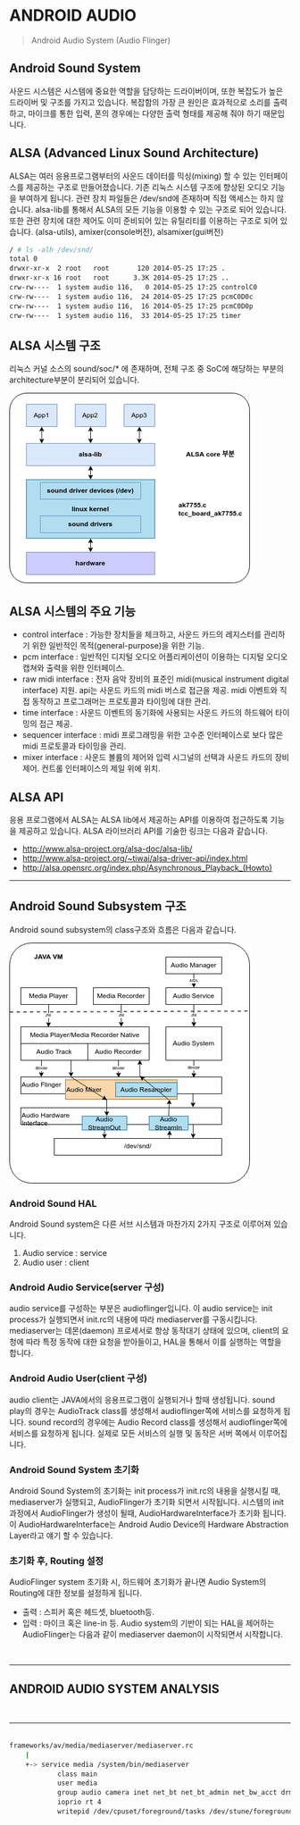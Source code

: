 # ANDROID AUDIO
> Android Audio System (Audio Flinger)

## Android Sound System
 사운드 시스템은 시스템에 중요한 역할을 담당하는 드라이버이며, 또한 복잡도가 높은 드라이버 및 구조를 가지고 있습니다.
 복잡함의 가장 큰 원인은 효과적으로 소리를 출력하고, 마이크를 통한 입력, 폰의 경우에는 다양한 출력 형태를 제공해 줘야 하기 때문입니다.

## ALSA (Advanced Linux Sound Architecture)
 ALSA는 여러 응용프로그램부터의 사운드 데이터를 믹싱(mixing) 할 수 있는 인터페이스를 제공하는 구조로 만들어졌습니다. 
 기존 리눅스 시스템 구조에 향상된 오디오 기능을 부여하게 됩니다. 관련 장치 파일들은 /dev/snd에 존재하며 직접 액세스는 하지 않습니다. 
 alsa-lib를 통해서 ALSA의 모든 기능을 이용할 수 있는 구조로 되어 있습니다. 또한 관련 장치에 대한 제어도 이미 준비되어 있는 유틸리티를 이용하는 구조로 되어 있습니다.
 (alsa-utils), amixer(console버전), alsamixer(gui버전)

```bash
/ # ls -alh /dev/snd/
total 0
drwxr-xr-x  2 root   root       120 2014-05-25 17:25 .
drwxr-xr-x 16 root   root      3.3K 2014-05-25 17:25 ..
crw-rw----  1 system audio 116,   0 2014-05-25 17:25 controlC0
crw-rw----  1 system audio 116,  24 2014-05-25 17:25 pcmC0D0c
crw-rw----  1 system audio 116,  16 2014-05-25 17:25 pcmC0D0p
crw-rw----  1 system audio 116,  33 2014-05-25 17:25 timer
```

## ALSA 시스템 구조
 리눅스 커널 소스의 sound/soc/* 에 존재하며, 전체 구조 중 SoC에 해당하는 부분의 architecture부분이 분리되어 있습니다.

![](./image/ANDROID_AUDIO-01.png)


## ALSA 시스템의 주요 기능
 - control interface : 가능한 장치들을 체크하고, 사운드 카드의 레지스터를 관리하기 위한 일반적인 목적(general-purpose)을 위한 기능.
 - pcm interface : 일반적인 디지털 오디오 어플리케이션이 이용하는 디지털 오디오 캡쳐와 출력을 위한 인터페이스.
 - raw midi interface : 전자 음악 장비의 표준인 midi(musical instrument digital interface) 지원. api는 사운드 카드의 midi 버스로 접근을 제공. midi 이벤트와 직접 동작하고 프로그래머는 프로토콜과 타이밍에 대한 관리. 
 - time interface : 사운드 이벤트의 동기화에 사용되는 사운드 카드의 하드웨어 타이밍의 접근 제공.
 - sequencer interface : midi 프로그래밍을 위한 고수준 인터페이스로 보다 많은 midi 프로토콜과 타이밍을 관리.
 - mixer interface : 사운드 볼륨의 제어와 입력 시그널의 선택과 사운드 카드의 장비 제어. 컨트롤 인터페이스의 제일 위에 위치.


## ALSA API
 응용 프로그램에서 ALSA는 ALSA lib에서 제공하는 API를 이용하여 접근하도록 기능을 제공하고 있습니다. ALSA 라이브러리 API를 기술한 링크는 다음과 같습니다.
 - http://www.alsa-project.org/alsa-doc/alsa-lib/
 - http://www.alsa-project.org/~tiwai/alsa-driver-api/index.html
 - http://alsa.opensrc.org/index.php/Asynchronous_Playback_(Howto)


<hr/>

## Android Sound Subsystem 구조
 Android sound subsystem의 class구조와 흐름은 다음과 같습니다.

![](./image/ANDROID_AUDIO-02.png)


### Android Sound HAL
 Android Sound system은 다른 서브 시스템과 마찬가지 2가지 구조로 이루어져 있습니다.
 1) Audio service : service
 2) Audio user : client 

### Android Audio Service(server 구성)
 audio service를 구성하는 부분은 audioflinger입니다. 이 audio service는 init process가 실행되면서 init.rc의 내용에 따라 mediaserver를 구동시킵니다. 
 mediaserver는 데몬(daemon) 프로세서로 항상 동작대기 상태에 있으며, client의 요청에 따라 특정 동작에 대한 요청을 받아들이고, 
 HAL을 통해서 이를 실행하는 역할을 합니다.

### Android Audio User(client 구성)
 audio client는 JAVA에서의 응용프로그램이 실행되거나 할때 생성됩니다.
 sound play의 경우는 AudioTrack class를 생성해서 audioflinger쪽에 서비스를 요청하게 됩니다. 
 sound record의 경우에는 Audio Record class를 생성해서 audioflinger쪽에 서비스를 요청하게 됩니다.
 실제로 모든 서비스의 실행 및 동작은 서버 쪽에서 이루어집니다.

### Android Sound System 초기화
 Android Sound System의 초기화는 init process가 init.rc의 내용을 실행시킬 때, mediaserver가 실행되고, 
 AudioFlinger가 초기화 되면서 시작됩니다. 
 시스템의 init과정에서 AudioFlinger가 생성이 될때, AudioHardwareInterface가 초기화 됩니다.
 이 AudioHardwareInterface는 Android Audio Device의 Hardware Abstraction Layer라고 얘기 할 수 있습니다.

### 초기화 후, Routing 설정
 AudioFlinger system 초기화 시, 하드웨어 초기화가 끝나면 Audio System의 Routing에 대한 정보를 설정하게 됩니다.
  * 출력 : 스피커 혹은 헤드셋, bluetooth등.
  * 입력 : 마이크 혹은 line-in 등.
 Audio system의 기반이 되는 HAL을 제어하는 AudioFlinger는 다음과 같이 mediaserver daemon이 시작되면서 시작합니다.



<br />

<hr/>

## ANDROID AUDIO SYSTEM ANALYSIS



<br />

<hr/>

```bash

frameworks/av/media/mediaserver/mediaserver.rc
	|
	+-> service media /system/bin/mediaserver
		    class main
		    user media
		    group audio camera inet net_bt net_bt_admin net_bw_acct drmrpc mediadrm
		    ioprio rt 4
		    writepid /dev/cpuset/foreground/tasks /dev/stune/foreground/tasks

```
